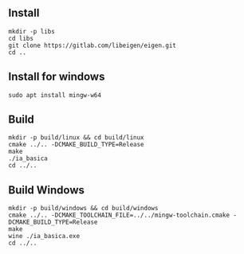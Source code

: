 ## Install

```shell
mkdir -p libs
cd libs
git clone https://gitlab.com/libeigen/eigen.git
cd ..
```

## Install for windows

```shell
sudo apt install mingw-w64
```

## Build

```shell
mkdir -p build/linux && cd build/linux
cmake ../.. -DCMAKE_BUILD_TYPE=Release
make
./ia_basica
cd ../..
```

## Build Windows

```shell
mkdir -p build/windows && cd build/windows
cmake ../.. -DCMAKE_TOOLCHAIN_FILE=../../mingw-toolchain.cmake -DCMAKE_BUILD_TYPE=Release
make
wine ./ia_basica.exe
cd ../..
```
